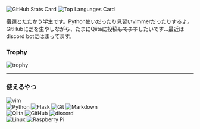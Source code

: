![GitHub Stats Card](https://github-readme-stats.vercel.app/api?username=4513ECHO&show_icons=true&count_private=true)
![Top Languages Card](https://github-readme-stats.vercel.app/api/top-langs/?username=4513ECHO&count_private=true)

宿題とたたかう学生です。Python使いだったり見習いvimmerだったりするよ。
GitHubに芝を生やしながら、たまにQiitaに投稿~~してます~~したいです…最近はdiscord botにはまってます。

### Trophy

![trophy](https://github-profile-trophy.vercel.app/?username=4513ECHO&no-bg=true&no-frame=true)

- - - 

### 使えるやつ

![vim](https://img.shields.io/badge/-vim-019733.svg?style=for-the-badge&logo=vim) <br>
![Python](https://img.shields.io/badge/-Python-F0E113.svg?style=for-the-badge&logo=python)
![Flask](https://img.shields.io/badge/-Flask-000000.svg?style=for-the-badge&logo=flask)
![Git](https://img.shields.io/badge/-Git-F09432.svg?style=for-the-badge&logo=git)
![Markdown](https://img.shields.io/badge/-Markdown-000000.svg?style=for-the-badge&logo=markdown) <br>
![Qiita](https://img.shields.io/badge/-Qiita-606060.svg?style=for-the-badge&logo=qiita)
![GitHub](https://img.shields.io/badge/-GitHub-181717.svg?style=for-the-badge&logo=github)
![discord](https://img.shields.io/badge/-discord-606060.svg?style=for-the-badge&logo=discord) <br>
![Linux](https://img.shields.io/badge/-Linux-080808.svg?style=for-the-badge&logo=linux)
![Raspberry Pi](https://img.shields.io/badge/-Raspberrypi-C51A4A.svg?style=for-the-badge&logo=raspberrypi)

